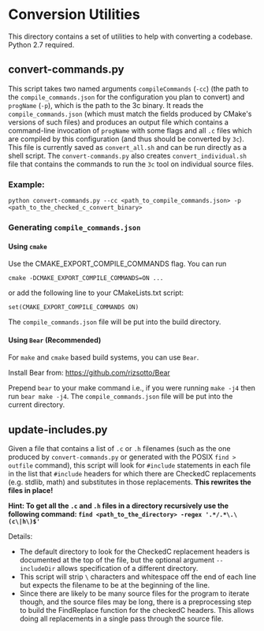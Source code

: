 # Conversion Utilities

This directory contains a set of utilities to help with converting a codebase. Python 2.7 required.

## convert-commands.py
This script takes two named arguments `compileCommands` (`-cc`)
(the path to the `compile_commands.json` for the configuration you plan to convert) 
and `progName` (`-p`), which is the path to the 3c binary. 
It reads the `compile_commands.json` 
(which must match the fields produced by CMake's versions of such files) and 
produces an output file which contains a command-line invocation of `progName` with 
some flags and all `.c` files which are compiled by this configuration 
(and thus should be converted by `3c`). 
This file is currently saved as `convert_all.sh` and can be run directly as a shell script.
The `convert-commands.py` also creates `convert_individual.sh` file that 
contains the commands to run the `3c` tool on individual source files.

### Example:
```
python convert-commands.py --cc <path_to_compile_commands.json> -p <path_to_the_checked_c_convert_binary>
```

### Generating `compile_commands.json`
#### Using `cmake`
Use the CMAKE_EXPORT_COMPILE_COMMANDS flag. You can run
```
cmake -DCMAKE_EXPORT_COMPILE_COMMANDS=ON ...
```
or add the following line to your CMakeLists.txt script:
```
set(CMAKE_EXPORT_COMPILE_COMMANDS ON)
```
The `compile_commands.json` file will be put into the build directory.
#### Using `Bear` (Recommended)
For `make` and `cmake` based build systems, you can use `Bear`.

Install Bear from: https://github.com/rizsotto/Bear

Prepend `bear` to your make command i.e., if you were running `make -j4` 
then run  `bear make -j4`. 
The `compile_commands.json` file will be put into the current directory.


## update-includes.py

Given a file that contains a list of `.c` or `.h` filenames 
(such as the one produced by `convert-commands.py` or generated with the POSIX `find > outfile` command), 
this script will look for `#include` statements in each file in the list 
that `#include` headers for which there are CheckedC replacements (e.g. stdlib, math) 
and substitutes in those replacements. **This rewrites the files in place!**

**Hint: To get all the `.c` and `.h` files in a directory recursively use the following command: `find <path_to_the_directory> -regex '.*/.*\.\(c\|h\)$'`**


Details: 
- The default directory to look for the CheckedC replacement headers is documented at the top of the file, but the optional argument `--includeDir` allows specification of a different directory.
- This script will strip `\` characters and whitespace off the end of each line but expects the filename to be at the beginning of the line.
- Since there are likely to be many source files for the program to iterate though, and the source files may be long, there is a preprocessing step to build the FindReplace function for the checkedC headers. This allows doing all replacements in a single pass through the source file.
